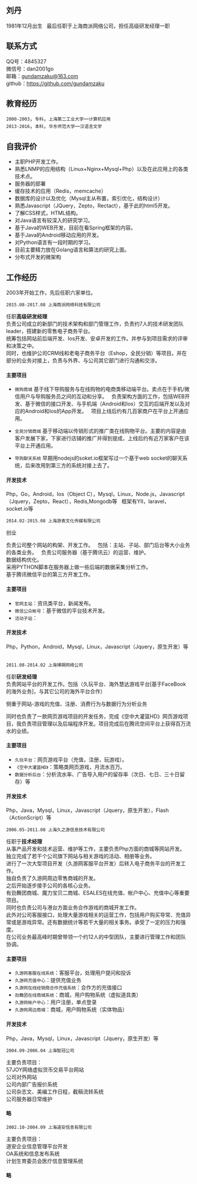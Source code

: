 ## 刘丹

1981年12月出生  
最后任职于上海商派网络公司，担任高级研发经理一职

## 联系方式  

QQ号：4845327  
微信号：dan2001go  
邮箱：gundamzaku@163.com  
github：<a href="https://github.com/gundamzaku">https://github.com/gundamzaku</a>

## 教育经历  
`2000-2003`，`专科`，`上海第二工业大学`—`计算机应用`  
`2013-2016`，`本科`，`华东师范大学`—`汉语言文学`

## 自我评价
 
* 主职PHP开发工作。  
* 熟悉LNMP的应用结构（Linux+Nginx+Mysql+Php）以及在此应用上的各类技术点。  
* 服务器的部署  
* 缓存技术的应用（Redis，memcache）  
* 数据库的设计以及优化（Mysql主从布置，索引优化，结构设计）  
* 熟悉Javascript（JQuery，Zepto，Rectact），基于此的html5开发。
* 了解CSS样式，HTML结构。  
* 对Java语言有较深入的研究学习。  
* 基于Java的WEB开发，目前在看Spring框架的内容。  
* 基于Java的Android移动应用的开发。  
* 对Python语言有一段时期的学习。  
* 目前主要精力放在Golang语言和算法的研究上面。  
* 分布式开发的微架构

## 工作经历  

2003年开始工作，先后任职六家单位。

```
2015.08-2017.08 上海商派网络科技有限公司 
```
任职<b>高级研发经理</b>  
负责公司成立的新部门的技术架构和部门管理工作，负责约7人的技术研发团队leader，搭建新的零售电子商务平台。  
统筹包括网站前后端开发、Ios开发、安卓开发的工作。并参与到项目需求的评审和决策之中。  
同时，也维护公司CRM线和老电子商务平台（Eshop，全民分销）等项目。并在部分的业务对接上，负责与外界、与公司其它部门进行沟通和交涉。  

#### 主要项目  

* `微购商城`
基于线下导购服务与在线购物的电商类移动端平台。卖点在于手机/微信用户与导购服务员之间的互动和分享。    
负责架构方面的工作，包括WEB开发、基于微信的接口开发、与手机端（Android和Ios）交互的后端开发以及对应的Android和Ios的App开发。  
项目上线后约有几百家商户在平台上开通应用。  

* `全民分销商城`
基于移动端以传销形式的推广类在线购物平台。主要的内容是由客户发展下家，下家进行店铺的推广并得到提成，上线后约有近万家客户在该平台上开通应用。  

* `导购聊天系统`
早期用nodejs的soket.io框架写过一个基于web socket的聊天系统，后来改用到第三方的系统对接上去了。

#### 开发技术
Php，Go，Android，Ios（Object C），Mysql，Linux，Node.js，Javascript（Jquery，Zepto，React），Redis,Mongodb等  
框架有YII，laravel，socket.io等

```
2014.02-2015.08 上海游衷文化传媒有限公司 
```
创业  

负责公司整个网站的构架、开发工作。  
包括：主站、子站、部门后台等大小业务的各类业务。  
负责公司服务器（基于腾讯云）的运营、维护。  
数据结构优化。  
采用PYTHON脚本在服务器上做一些后端的数据采集分析工作。  
基于腾讯微信平台的第三方开发工作。  

#### 主要项目  
* `官网主站`：资讯类平台，新闻发布。  
* `微信公众帐号`：基于微信的平台技术开发。
* `活动子站`：

#### 开发技术
Php，Python，Android，Mysql，Linux，Javascript（Jquery，原生开发）等  

```
2011.08-2014.02 上海博朔网络公司 
```
任职<b>研发经理</b>  
负责网站平台的开发工作。包括（久玩平台、海外慧达游戏平台[基于FaceBook的海外业务]，与其它公司的海外平台合作）  

侧重于网站-游戏的充值、注册、消费行为与数据行为分析业务  

同时也负责了一款网页游戏项目的开发任务，完成《空中大灌篮HD》网页游戏项目，我负责项目管理以及后端程序开发。项目完成后在腾讯空间平台上获得百万流水的业绩。

#### 主要项目  
* `久玩平台`：网页游戏平台（充值，注册，玩游戏）。  
* `《空中大灌篮HD》`：策略类网页游戏，月流水百万。  
* `数据分析后台`：分析流水率、广告导入用户的留存率（次日、七日、三十日留存）等

#### 开发技术
Php，Java，Mysql，Linux，Javascript（Jquery，原生开发），Flash（ActionScript）等  

```
2006.05-2011.08 上海久之游信息技术有限公司 
```
任职于<b>技术经理</b>  
从事产品开发和技术运营、维护等工作，主要负责Php方面的商城等网站开发。  
独立完成了若干个公司旗下网站与相关游戏的活动、相册等业务。  
进行了一次大型项目开发（久游网客服平台开发）后转入电子商务平台的开发工作。  
独自负责了久游网周边零售商城的开发。  
之后开始逐步接手公司的各核心业务。  
有劲舞团商城、魔力宝贝二商城、ESALES在线充值、帐户中心、充值中心等重要项目。  
同时也负责公司与港台方面业务合作游戏的商城开发工作。  
此外对公司客服接口，处理大量游戏相关的运营工作，包括用户购买导常、充值异常或是游戏异常。还有数据统计等若干大量的相关事务。承受了一定的压力和强度。  
在公司业务最高峰时期曾带领一个约12人的中型团队，主要进行管理工作和团队协调。  

#### 主要项目  
* `久游网客服在线系统`：客服平台，处理用户提问和投诉  
* `久游网充值中心`：提供充值业务  
* `久游网在线经销商合作充值系统`：合作方的充值接口  
* `劲舞团在线商城系统`：商城，用户购物系统（虚拟道具类）  
* `久游网帐户中心`：用户注册，单点登录  
* `久游网周边商城`：商城，用户购物系统（实体物品）  

#### 开发技术
Php，Java，Mysql，Linux，Javascript（Jquery，原生开发）等  

```
2004.09-2006.04 上海智冠公司 
```
主要负责项目：  
57JOY网络虚拟货币交易平台网站  
公司对外网站  
公司内部广告报价系统  
公司杂志文、美编工作日程，截稿流转系统  
公司服务器日常维护  

#### 略

```
2002.10-2004.09 上海道安信息有限公司 
```
主要负责项目：  
道安企业信息管理平台开发  
OA系统和信息发布系统  
计划生育委员会医疗信息管理系统  

#### 略
